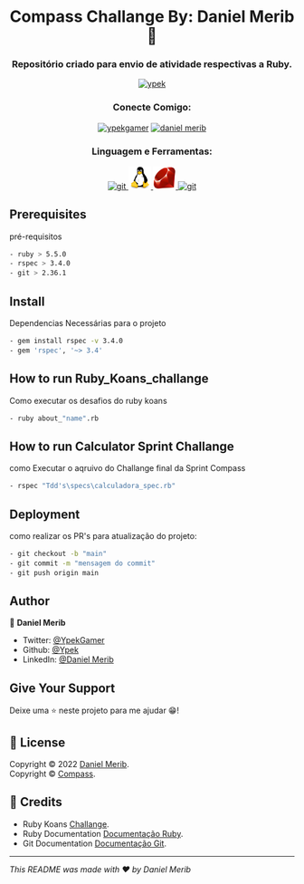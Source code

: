 <h1 align="center">Compass Challange By: Daniel Merib👋</h1>
<h3 align="center">Repositório criado para envio de atividade respectivas a Ruby.</h3>



<p align="center"> <a href="https://github.com/ryo-ma/github-profile-trophy"><img src="https://github-profile-trophy.vercel.app/?username=ypek" alt="ypek" /></a> </p>


<h3 align="center">Conecte Comigo:</h3>
<p align="center">
<a href="https://twitter.com/ypekgamer" target="blank"><img align="center" src="https://raw.githubusercontent.com/rahuldkjain/github-profile-readme-generator/master/src/images/icons/Social/twitter.svg" alt="ypekgamer" height="30" width="40" /></a>
<a href="https://linkedin.com/in/daniel merib" target="blank"><img align="center" src="https://raw.githubusercontent.com/rahuldkjain/github-profile-readme-generator/master/src/images/icons/Social/linked-in-alt.svg" alt="daniel merib" height="30" width="40" /></a>
</p>

<h3 align="center">Linguagem e Ferramentas:</h3>
<p align="center"> <a href="https://git-scm.com/" target="_blank" rel="noreferrer"> <img src="https://www.vectorlogo.zone/logos/git-scm/git-scm-icon.svg" alt="git" width="40" height="40"/> </a> <a href="https://www.linux.org/" target="_blank" rel="noreferrer"> <img src="https://raw.githubusercontent.com/devicons/devicon/master/icons/linux/linux-original.svg" alt="linux" width="40" height="40"/> </a> <a href="https://www.ruby-lang.org/en/" target="_blank" rel="noreferrer"> <img src="https://raw.githubusercontent.com/devicons/devicon/master/icons/ruby/ruby-original.svg" alt="ruby" width="40" height="40"/> <img src="https://img.icons8.com/color/96/000000/visual-studio--v1.png" alt="git" width="40" height="40"/> </a> <a href="https://code.visualstudio.com/" target="_blank" rel="noreferrer"> </a> </p>

## Prerequisites
 pré-requisitos

```sh
- ruby > 5.5.0
- rspec > 3.4.0
- git > 2.36.1
```
## Install
 Dependencias Necessárias para o projeto 

```sh
- gem install rspec -v 3.4.0
- gem 'rspec', '~> 3.4'
```

## How to run Ruby_Koans_challange
 Como executar os desafios do ruby koans

```sh
- ruby about_"name".rb
```
## How to run Calculator Sprint Challange
 como Executar o aqruivo do Challange final da Sprint Compass

```sh
- rspec "Tdd's\specs\calculadora_spec.rb"
```
## Deployment
 como realizar os PR's para atualização do projeto:
```sh
- git checkout -b "main"
- git commit -m "mensagem do commit"
- git push origin main
```
## Author

👤 **Daniel Merib**

* Twitter: [@YpekGamer](https://twitter.com/YpekGamer)
* Github: [@Ypek](https://github.com/Ypek)
* LinkedIn: [@Daniel Merib](https://www.linkedin.com/in/daniel-merib-68a274133/)

## Give Your Support

Deixe uma ⭐️ neste projeto para me ajudar 😁!

## 📝 License

Copyright © 2022 [Daniel Merib](https://github.com/Ypek).<br />
Copyright © [Compass](https://compass.uol/).<br /> 

## 📰 Credits
* Ruby Koans [Challange](http://rubykoans.com/).<br />
* Ruby Documentation [Documentação Ruby](https://www.ruby-lang.org/pt/documentation/).<br />
* Git Documentation [Documentação Git](https://git-scm.com/doc).<br />
***
_This README was made with ❤️ by Daniel Merib_
